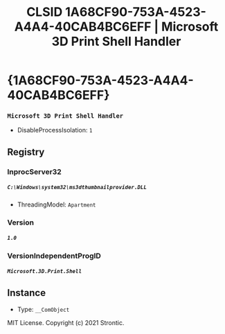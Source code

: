 ﻿---
title: "CLSID 1A68CF90-753A-4523-A4A4-40CAB4BC6EFF | Microsoft 3D Print Shell Handler"
excerpt: What is COM-Object CLSID 1A68CF90-753A-4523-A4A4-40CAB4BC6EFF?
---

# {1A68CF90-753A-4523-A4A4-40CAB4BC6EFF}

### `Microsoft 3D Print Shell Handler`
* DisableProcessIsolation: `1`

## Registry


### InprocServer32

##### `C:\Windows\system32\ms3dthumbnailprovider.DLL`
* ThreadingModel: `Apartment`

### Version

##### `1.0`

### VersionIndependentProgID

##### `Microsoft.3D.Print.Shell`

## Instance

* Type: `__ComObject`

MIT License. Copyright (c) 2021 Strontic.



